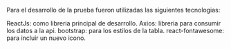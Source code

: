 Para el desarrollo de la prueba fueron utilizadas las siguientes tecnologias:

ReactJs: como libreria principal de desarrollo.
Axios: libreria para consumir los datos a la api.
bootstrap: para los estilos de la tabla.
react-fontawesome: para incluir un nuevo icono.




